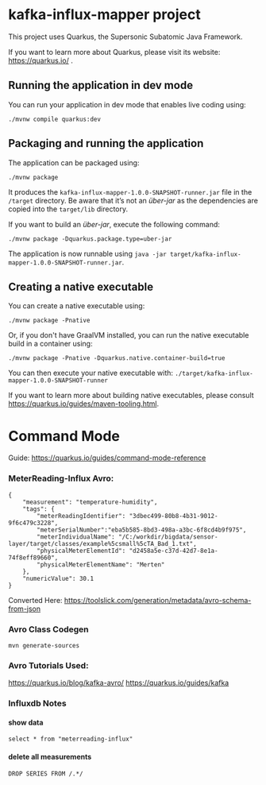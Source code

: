 # kafka-influx-mapper project

This project uses Quarkus, the Supersonic Subatomic Java Framework.

If you want to learn more about Quarkus, please visit its website: https://quarkus.io/ .

## Running the application in dev mode

You can run your application in dev mode that enables live coding using:
```shell script
./mvnw compile quarkus:dev
```

## Packaging and running the application

The application can be packaged using:
```shell script
./mvnw package
```
It produces the `kafka-influx-mapper-1.0.0-SNAPSHOT-runner.jar` file in the `/target` directory.
Be aware that it’s not an _über-jar_ as the dependencies are copied into the `target/lib` directory.

If you want to build an _über-jar_, execute the following command:
```shell script
./mvnw package -Dquarkus.package.type=uber-jar
```

The application is now runnable using `java -jar target/kafka-influx-mapper-1.0.0-SNAPSHOT-runner.jar`.

## Creating a native executable

You can create a native executable using: 
```shell script
./mvnw package -Pnative
```

Or, if you don't have GraalVM installed, you can run the native executable build in a container using: 
```shell script
./mvnw package -Pnative -Dquarkus.native.container-build=true
```

You can then execute your native executable with: `./target/kafka-influx-mapper-1.0.0-SNAPSHOT-runner`

If you want to learn more about building native executables, please consult https://quarkus.io/guides/maven-tooling.html.

# Command Mode

Guide: https://quarkus.io/guides/command-mode-reference


### MeterReading-Influx Avro:

    {
        "measurement": "temperature-humidity",
        "tags": {
            "meterReadingIdentifier": "3dbec499-80b8-4b31-9012-9f6c479c3228",
            "meterSerialNumber":"eba5b585-8bd3-498a-a3bc-6f8cd4b9f975",
            "meterIndividualName": "/C:/workdir/bigdata/sensor-layer/target/classes/example%5csmall%5cTA_Bad_1.txt",
            "physicalMeterElementId": "d2458a5e-c37d-42d7-8e1a-74f8eff89660",
            "physicalMeterElementName": "Merten"
        },
        "numericValue": 30.1
    }

Converted Here: https://toolslick.com/generation/metadata/avro-schema-from-json


### Avro Class Codegen
    mvn generate-sources

### Avro Tutorials Used:
https://quarkus.io/blog/kafka-avro/
https://quarkus.io/guides/kafka

### Influxdb Notes

#### show data
    select * from "meterreading-influx"

#### delete all measurements
    DROP SERIES FROM /.*/